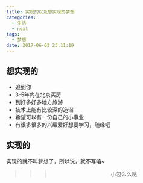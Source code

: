 ```yaml
---
title: 实现的以及想实现的梦想
categories:
  - 生活
  - next
tags:
  - 梦想
date: 2017-06-03 23:11:19
---
```

## 想实现的
- 追到你
- 3-5年内在北京买房
- 到好多好多地方旅游
- 技术上能有比较深的造诣
- 希望可以有一份自己的小事业
- 有很多很多的兴趣爱好想要学习，随缘吧

## 实现的
实现的就不叫梦想了，所以说，就不写咯~

>>><div align=center>小包么么哒</div>